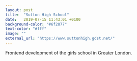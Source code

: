 ```yaml
---
layout: post
title:  "Sutton High School"
date:   2019-07-15 11:43:01 +0100
background-color: "#6f2877"
text-color: "#fff"
image: ""
external_url: "https://www.suttonhigh.gdst.net/"
---
```

Frontend development of the girls school in Greater London.